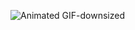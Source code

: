 ![Animated GIF-downsized](https://user-images.githubusercontent.com/61454264/123830152-ffa26f80-d93d-11eb-838f-7eff17c87e7e.gif)
